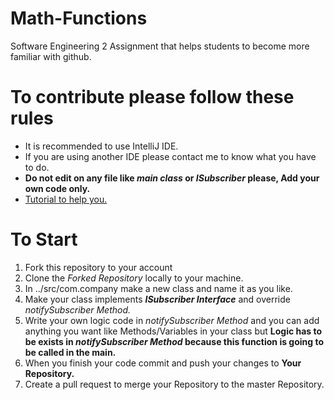 # Math-Functions
Software Engineering 2 Assignment that helps students to become more familiar with github.

# To contribute please follow these rules
* It is recommended to use IntelliJ IDE.
* If you are using another IDE please contact me to know what you have to do.
* **Do not edit on any file like *main class* or *ISubscriber* please, Add your own code only.**
* [Tutorial to help you.](https://youtu.be/dSl_qnWO104)

# To Start
1. Fork this repository to your account
2. Clone the *Forked Repository* locally to your machine.
3. In ../src/com.company make a new class and name it as you like.
4. Make your class implements ***ISubscriber Interface*** and override *notifySubscriber Method.*
5. Write your own logic code in *notifySubscriber Method* and you can add anything you want like Methods/Variables in your class but **Logic has to be exists in *notifySubscriber Method* because this function is going to be called in the main.**
6. When you finish your code commit and push your changes to **Your Repository.**
7. Create a pull request to merge your Repository to the master Repository.



